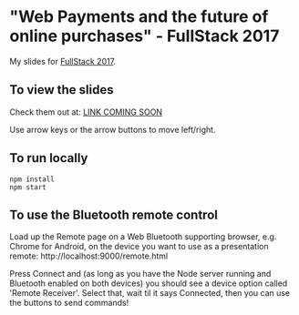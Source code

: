 # "Web Payments and the future of online purchases" - FullStack 2017

My slides for [FullStack 2017](https://skillsmatter.com/conferences/8264-fullstack-2017-the-conference-on-javascript-node-and-internet-of-things). 

## To view the slides

Check them out at: [LINK COMING SOON](todo)

Use arrow keys or the arrow buttons to move left/right.


## To run locally

```
npm install
npm start
```


## To use the Bluetooth remote control

Load up the Remote page on a Web Bluetooth supporting browser, e.g. Chrome for Android, on the device you want to use 
as a presentation remote: http://localhost:9000/remote.html

Press Connect and (as long as you have the Node server running and Bluetooth enabled on both devices) you should see
a device option called 'Remote Receiver'. Select that, wait til it says Connected, then you can use the buttons to send 
commands!
